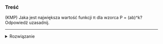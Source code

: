 ### Treść
(KMP)
Jaka jest największa wartość funkcji π dla wzorca P = (ab)^k? Odpowiedź uzasadnij.

------
<details><summary>Rozwiązanie</summary>
<p>
    
```P = (ab)^k = ab(ab)^(k-1)```

Stąd widzimy, że wzorzec się powtarza i tablica π będzie następująca: 
```
ababababab ... 
0012345678 ... 
```
Więc maksymalne π będzie równe 2*(k-1)
